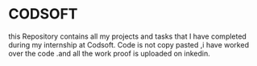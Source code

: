 # CODSOFT
this Repository contains all my projects and tasks that I have completed during my internship at Codsoft. Code is not copy pasted ,i have worked over the code .and all the work proof is uploaded on inkedin.
